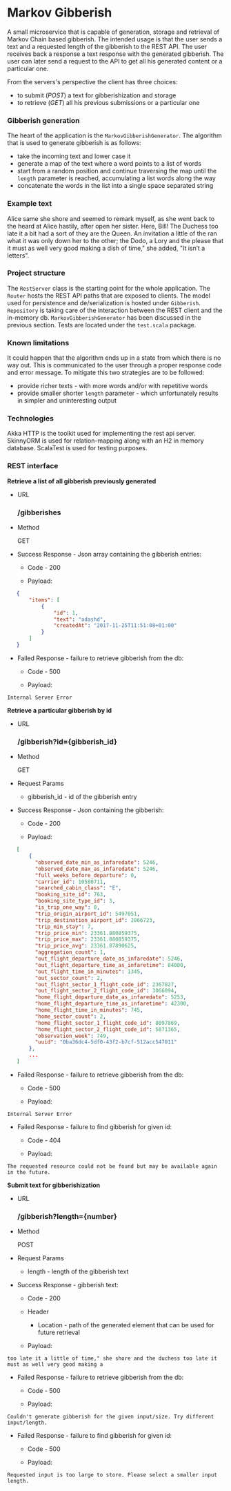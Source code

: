 # Markov Gibberish

A small microservice that is capable of generation, storage and retrieval of Markov Chain based gibberish.
The intended usage is that the user sends a text and a requested length of the gibberish to the REST API. The user receives back a response a text response with the generated gibberish.
The user can later send a request to the API to get all his generated content or a particular one.

From the servers's perspective the client has three choices:
- to submit (_POST_) a text for gibberishization and storage
- to retrieve (_GET_) all his previous submissions or a particular one


### Gibberish generation
The heart of the application is the `MarkovGibberishGenerator`. The algorithm that is used to generate gibberish is as follows:
- take the incoming text and lower case it
- generate a map of the text where a word points to a list of words
- start from a random position and continue traversing the map until the `length` parameter is reached, accumulating a list words along the way
- concatenate the words in the list into a single space separated string


### Example text
Alice same she shore and seemed to remark myself, as she went back to the heard at Alice hastily, after open her sister. Here, Bill! The Duchess too late it a bit had a sort of they are the Queen. An invitation a little of the ran what it was only down her to the other; the Dodo, a Lory and the please that it must as well very good making a dish of time," she added, "It isn’t a letters".
 
### Project structure
The `RestServer` class is the starting point for the whole application. The `Router` hosts the REST API paths that are exposed to clients.
The model used for persistence and de/serialization is hosted under `Gibberish`. `Repository` is taking care of the interaction between the REST client and the in-memory db.
`MarkovGibberishGenerator` has been discussed in the previous section. Tests are located under the `test.scala` package.

### Known limitations
It could happen that the algorithm ends up in a state from which there is no way out. This is communicated to the user through a proper response code and error message.
To mitigate this two strategies are to be followed:
- provide richer texts - with more words and/or with repetitive words
- provide smaller shorter `length` parameter - which unfortunately results in simpler and uninteresting output

### Technologies
Akka HTTP is the toolkit used for implementing the rest api server. SkinnyORM is used for relation-mapping along with an H2 in memory database.
ScalaTest is used for testing purposes.

### REST interface

**Retrieve a list of all gibberish previously generated**

* URL

    ### /gibberishes

* Method

    GET

* Success Response - Json array containing the gibberish entries:
    - Code - 200

    - Payload:
 ```json
    {
        "items": [
            {
                "id": 1,
                "text": "adashd",
                "createdAt": "2017-11-25T11:51:08+01:00"
            }
        ]
    }
 ```
* Failed Response - failure to retrieve gibberish from the db:
    - Code - 500

    - Payload:
```
Internal Server Error
```

**Retrieve a particular gibberish by id**

* URL

    ### /gibberish?id={gibberish_id}

* Method

    GET

* Request Params

    - gibberish_id - id of the gibberish entry

* Success Response - Json containing the gibberish:
    - Code - 200

    - Payload:
 ```json
    [
    	{
          "observed_date_min_as_infaredate": 5246,
          "observed_date_max_as_infaredate": 5246,
          "full_weeks_before_departure": 0,
          "carrier_id": 10580711,
          "searched_cabin_class": "E",
          "booking_site_id": 763,
          "booking_site_type_id": 3,
          "is_trip_one_way": 0,
          "trip_origin_airport_id": 5497051,
          "trip_destination_airport_id": 2866723,
          "trip_min_stay": 7,
          "trip_price_min": 23361.880859375,
          "trip_price_max": 23361.880859375,
          "trip_price_avg": 23361.87890625,
          "aggregation_count": 1,
          "out_flight_departure_date_as_infaredate": 5246,
          "out_flight_departure_time_as_infaretime": 84000,
          "out_flight_time_in_minutes": 1345,
          "out_sector_count": 2,
          "out_flight_sector_1_flight_code_id": 2367827,
          "out_flight_sector_2_flight_code_id": 3066094,
          "home_flight_departure_date_as_infaredate": 5253,
          "home_flight_departure_time_as_infaretime": 42300,
          "home_flight_time_in_minutes": 745,
          "home_sector_count": 2,
          "home_flight_sector_1_flight_code_id": 8097869,
          "home_flight_sector_2_flight_code_id": 5871365,
          "observation_week": 749,
          "uuid": "0ba36dc4-5df0-43f2-b7cf-512acc547011"
        },
        ...
    ]
 ```
* Failed Response - failure to retrieve gibberish from the db:
    - Code - 500

    - Payload:
```
Internal Server Error
```

* Failed Response - failure to find gibberish for given id:
    - Code - 404

    - Payload:
```
The requested resource could not be found but may be available again in the future.
```

**Submit text for gibberishization**

* URL

    ### /gibberish?length={number}

* Method

    POST

* Request Params

    - length - length of the gibberish text

* Success Response - gibberish text:
    - Code - 200

    - Header 
        
        - Location - path of the generated element that can be used for future retrieval 
        
    - Payload:
 ```
too late it a little of time," she shore and the duchess too late it must as well very good making a
 ```
* Failed Response - failure to retrieve gibberish from the db:
    - Code - 500

    - Payload:
```
Couldn't generate gibberish for the given input/size. Try different input/length.
```

* Failed Response - failure to find gibberish for given id:
    - Code - 500

    - Payload:
```
Requested input is too large to store. Please select a smaller input length.
```